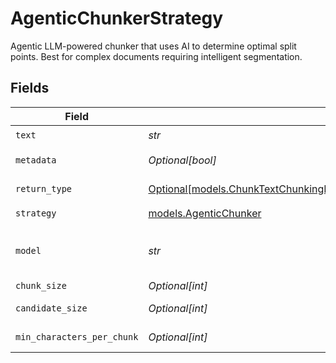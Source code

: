 # AgenticChunkerStrategy

Agentic LLM-powered chunker that uses AI to determine optimal split points. Best for complex documents requiring intelligent segmentation.


## Fields

| Field                                                                                                                                                                  | Type                                                                                                                                                                   | Required                                                                                                                                                               | Description                                                                                                                                                            | Example                                                                                                                                                                |
| ---------------------------------------------------------------------------------------------------------------------------------------------------------------------- | ---------------------------------------------------------------------------------------------------------------------------------------------------------------------- | ---------------------------------------------------------------------------------------------------------------------------------------------------------------------- | ---------------------------------------------------------------------------------------------------------------------------------------------------------------------- | ---------------------------------------------------------------------------------------------------------------------------------------------------------------------- |
| `text`                                                                                                                                                                 | *str*                                                                                                                                                                  | :heavy_check_mark:                                                                                                                                                     | The text content to be chunked                                                                                                                                         |                                                                                                                                                                        |
| `metadata`                                                                                                                                                             | *Optional[bool]*                                                                                                                                                       | :heavy_minus_sign:                                                                                                                                                     | Whether to include metadata for each chunk                                                                                                                             |                                                                                                                                                                        |
| `return_type`                                                                                                                                                          | [Optional[models.ChunkTextChunkingRequestKnowledgeBasesRequestRequestBodyReturnType]](../models/chunktextchunkingrequestknowledgebasesrequestrequestbodyreturntype.md) | :heavy_minus_sign:                                                                                                                                                     | Return format: chunks (with metadata) or texts (plain strings)                                                                                                         |                                                                                                                                                                        |
| `strategy`                                                                                                                                                             | [models.AgenticChunker](../models/agenticchunker.md)                                                                                                                   | :heavy_check_mark:                                                                                                                                                     | N/A                                                                                                                                                                    |                                                                                                                                                                        |
| `model`                                                                                                                                                                | *str*                                                                                                                                                                  | :heavy_check_mark:                                                                                                                                                     | Chat model to use for chunking. (Available models)[https://docs.orq.ai/docs/proxy#chat-models]                                                                         | openai/gpt-4.1                                                                                                                                                         |
| `chunk_size`                                                                                                                                                           | *Optional[int]*                                                                                                                                                        | :heavy_minus_sign:                                                                                                                                                     | Maximum tokens per chunk                                                                                                                                               |                                                                                                                                                                        |
| `candidate_size`                                                                                                                                                       | *Optional[int]*                                                                                                                                                        | :heavy_minus_sign:                                                                                                                                                     | Size of candidate splits for LLM evaluation                                                                                                                            |                                                                                                                                                                        |
| `min_characters_per_chunk`                                                                                                                                             | *Optional[int]*                                                                                                                                                        | :heavy_minus_sign:                                                                                                                                                     | Minimum characters allowed per chunk                                                                                                                                   |                                                                                                                                                                        |